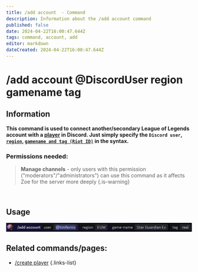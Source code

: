 ```yaml
---
title: /add account  - Command
description: Information about the /add account command
published: false
date: 2024-04-22T16:00:47.644Z
tags: command, account, add
editor: markdown
dateCreated: 2024-04-22T16:00:47.644Z
---
```


# /add account @DiscordUser region gamename tag
## Information
**This command is used to connect another/secondary League of Legends account with a [player](/en/terms/player) in Discord. Just simply specify the `Discord user`, [`region`](/en/terms/region), [`gamename and tag (Riot ID)`](/en/terms/riotid) in the syntax.**
<br>

### Permissions needed:
>**Manage channels** - only users with this permission ("moderators"/"administrators") can use this command as it affects Zoe for the server more deeply {.is-warning}

<br>

## Usage
![](/en_/en_add_account_riotid.png)
<br>
 
## Related commands/pages:

- [/create player](/en/commands/create/player/)
{.links-list}